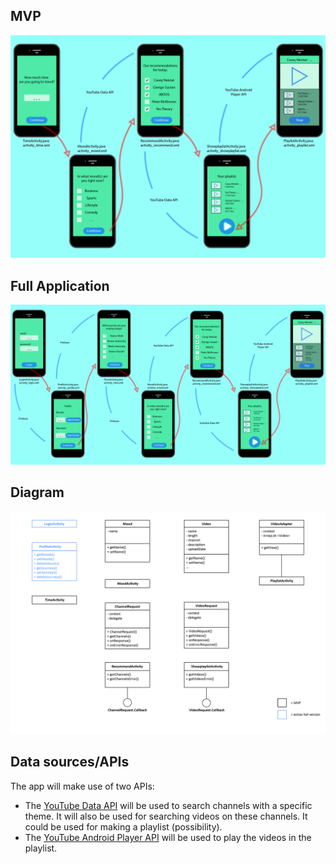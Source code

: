 ## MVP

![Alt text](https://github.com/teunisvdh/ProjectApp/blob/master/doc/Project_MVP_detail.jpg)

## Full Application

![Alt text](https://github.com/teunisvdh/ProjectApp/blob/master/doc/Project_final_detail.jpg)

## Diagram

![Alt text](https://github.com/teunisvdh/ProjectApp/blob/master/doc/Diagram%20app.jpg)

## Data sources/APIs 

The app will make use of two APIs: 
- The [YouTube Data API](https://developers.google.com/youtube/v3/getting-started) will be used to search channels with a specific theme. It will also be used for searching videos on these channels. It could be used for making a playlist (possibility).  
- The [YouTube Android Player API](https://developers.google.com/youtube/android/player/) will be used to play the videos in the playlist.
